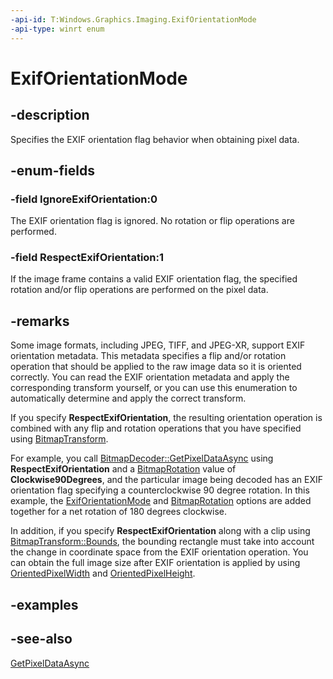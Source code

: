 ```yaml
---
-api-id: T:Windows.Graphics.Imaging.ExifOrientationMode
-api-type: winrt enum
---
```


<!-- Enumeration syntax
public enum Windows.Graphics.Imaging.ExifOrientationMode : int
-->

# ExifOrientationMode

## -description
Specifies the EXIF orientation flag behavior when obtaining pixel data.

## -enum-fields
### -field IgnoreExifOrientation:0
The EXIF orientation flag is ignored. No rotation or flip operations are performed.

### -field RespectExifOrientation:1
If the image frame contains a valid EXIF orientation flag, the specified rotation and/or flip operations are performed on the pixel data.


## -remarks
Some image formats, including JPEG, TIFF, and JPEG-XR, support EXIF orientation metadata. This metadata specifies a flip and/or rotation operation that should be applied to the raw image data so it is oriented correctly. You can read the EXIF orientation metadata and apply the corresponding transform yourself, or you can use this enumeration to automatically determine and apply the correct transform.

If you specify **RespectExifOrientation**, the resulting orientation operation is combined with any flip and rotation operations that you have specified using [BitmapTransform](bitmaptransform.md).

For example, you call [BitmapDecoder::GetPixelDataAsync](bitmapdecoder_getpixeldataasync_1391309547.md) using **RespectExifOrientation** and a [BitmapRotation](bitmaprotation.md) value of **Clockwise90Degrees**, and the particular image being decoded has an EXIF orientation flag specifying a counterclockwise 90 degree rotation. In this example, the [ExifOrientationMode](exiforientationmode.md) and [BitmapRotation](bitmaprotation.md) options are added together for a net rotation of 180 degrees clockwise.

In addition, if you specify **RespectExifOrientation** along with a clip using [BitmapTransform::Bounds](bitmaptransform_bounds.md), the bounding rectangle must take into account the change in coordinate space from the EXIF orientation operation. You can obtain the full image size after EXIF orientation is applied by using [OrientedPixelWidth](bitmapframe_orientedpixelwidth.md) and [OrientedPixelHeight](bitmapframe_orientedpixelheight.md).

## -examples

## -see-also
[GetPixelDataAsync](bitmapdecoder_getpixeldataasync.md)